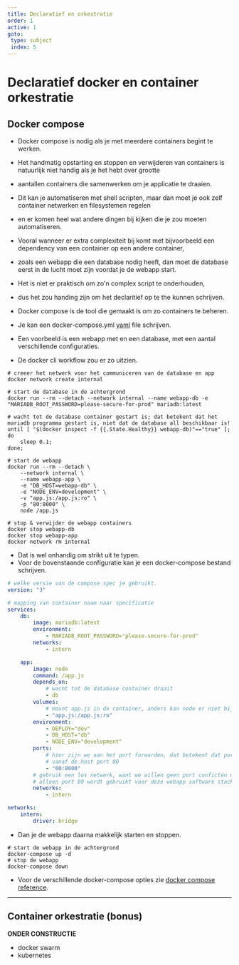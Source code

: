 ```yaml
---
title: Declaratief en orkestratie
order: 1
active: 1
goto:
 type: subject
 index: 5
---
```


# Declaratief docker en container orkestratie

## Docker compose

- Docker compose is nodig als je met meerdere containers begint te werken.  
- Het handmatig opstarting en stoppen en verwijderen van containers is natuurlijk niet handig als je het hebt over grootte  
- aantallen containers die samenwerken om je applicatie te draaien.  
- Dit kan je automatiseren met shell scripten, maar dan moet je ook zelf container netwerken en filesystemen regelen
- en er komen heel wat andere dingen bij kijken die je zou moeten automatiseren.  
- Vooral wanneer er extra complexiteit bij komt met bijvoorbeeld een dependency van een container op een andere container,  
- zoals een webapp die een database nodig heeft, dan moet de database eerst in de lucht moet zijn voordat je de webapp start.  
- Het is niet er praktisch om zo'n complex script te onderhouden,
- dus het zou handing zijn om het declaritief op te the kunnen schrijven.  
- Docker compose is de tool die gemaakt is om zo containers te beheren.  
- Je kan een docker-compose.yml [yaml](https://wikiless.tiekoetter.com/wiki/YAML?lang=en) file schrijven.  

- Een voorbeeld is een webapp met en een database, met een aantal verschillende configuraties.
- De docker cli workflow zou er zo uitzien.
```shell
# creeer het netwerk voor het communiceren van de database en app
docker network create internal

# start de database in de achtergrond
docker run --rm --detach --network internal --name webapp-db -e "MARIADB_ROOT_PASSWORD=please-secure-for-prod" mariadb:latest

# wacht tot de database container gestart is; dat betekent dat het mariadb programma gestart is, niet dat de database all beschikbaar is!
until [ "$(docker inspect -f {{.State.Healthy}} webapp-db)"=="true" ]; do
    sleep 0.1;
done;

# start de webapp
docker run --rm --detach \
    --network internal \
    --name webapp-app \
    -e "DB_HOST=webapp-db" \
    -e "NODE_ENV=development" \
    -v "app.js:/app.js:ro" \
    -p "80:8000" \
    node /app.js
```
```shell
# stop & verwijder de webapp containers
docker stop webapp-db
docker stop webapp-app
docker network rm internal
```
- Dat is wel onhandig om strikt uit te typen.  
- Voor de bovenstaande configuratie kan je een docker-compose bestand schrijven.
```yaml
# welke versie van de compose spec je gebruikt.
version: "3"

# mapping van container naam naar specificatie
services:
    db:
        image: mariadb:latest
        environment: 
            - MARIADB_ROOT_PASSWORD="please-secure-for-prod"
        networks:
            - intern

    app:
        image: node
        command: /app.js
        depends_on:
            # wacht tot de database container draait
            - db
        volumes:
            # mount app.js in de container, anders kan node er niet bij
            - "app.js:/app.js:ro"
        environment:
            - DEPLOY="dev"
            - DB_HOST="db"
            - NODE_ENV="development"
        ports:
            # hier zijn we aan het port forwarden, dat betekent dat port 8000 van het intern network berijkt kan worden
            # vanaf de host port 80
            - "80:8000"
        # gebruik een los netwerk, want we willen geen port conficten met andere applicaties.
        # alleen port 80 wordt gebruikt voor deze webapp software stack van het perspectief van de host
        networks:
            - intern

networks:
    intern:
        driver: bridge
```
- Dan je de webapp daarna makkelijk starten en stoppen.
```shell
# start de webapp in de achtergrond
docker-compose up -d
# stop de webapp
docker-compose down
```
- Voor de verschillende docker-compose opties zie [docker compose reference](https://docs.docker.com/compose/compose-file/).


---

## Container orkestratie (bonus)

**ONDER CONSTRUCTIE**

- docker swarm
- kubernetes
